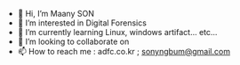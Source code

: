 - 👋 Hi, I’m Maany SON
- 👀 I’m interested in Digital Forensics
- 🌱 I’m currently learning Linux, windows artifact... etc...
- 💞️ I’m looking to collaborate on 
- 📫 How to reach me : adfc.co.kr ; sonyngbum@gmail.com

<!---
sonyongbum/sonyongbum is a ✨ special ✨ repository because its `README.md` (this file) appears on your GitHub profile.
You can click the Preview link to take a look at your changes.
--->
